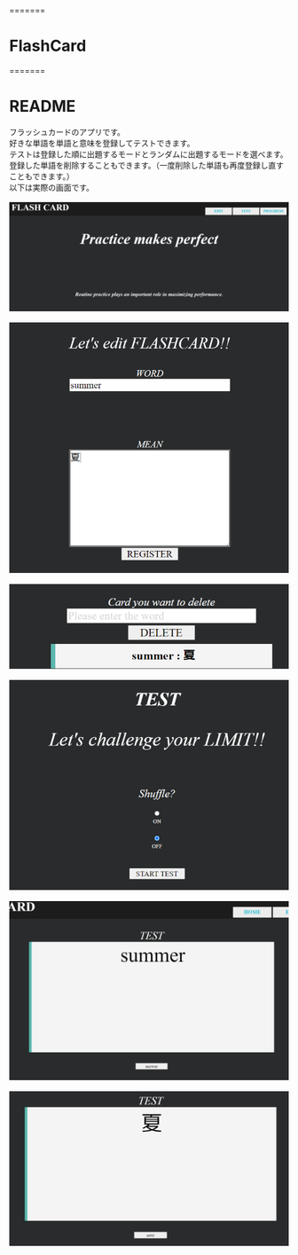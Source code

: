 =======
# FlashCard
=======
# README

フラッシュカードのアプリです。<br>
好きな単語を単語と意味を登録してテストできます。<br>
テストは登録した順に出題するモードとランダムに出題するモードを選べます。<br>
登録した単語を削除することもできます。（一度削除した単語も再度登録し直すこともできます。）<br>
以下は実際の画面です。<br>
<br>
![トップ画面](https://github.com/brightcat1/FlashCard/blob/master/img/top.png "トップ画面")<br>
<br>
![単語登録](https://github.com/brightcat1/FlashCard/blob/master/img/add.png "単語登録")<br>
<br>
![登録確認](https://github.com/brightcat1/FlashCard/blob/master/img/check.png "登録確認")<br>
<br>
![ランダム出題選択画面](https://github.com/brightcat1/FlashCard/blob/master/img/shuffle.png "ランダム出題選択画面")<br>
<br>
![出題画面](https://github.com/brightcat1/FlashCard/blob/master/img/question.png "出題画面")<br>
<br>
![解答画面](https://github.com/brightcat1/FlashCard/blob/master/img/answer.png "解答画面")<br>
<br>
